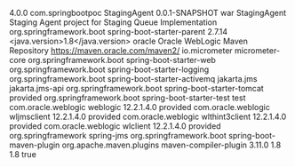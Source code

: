 <?xml version="1.0" encoding="UTF-8"?>
<project xmlns="http://maven.apache.org/POM/4.0.0"
		 xmlns:xsi="http://www.w3.org/2001/XMLSchema-instance"
		 xsi:schemaLocation="http://maven.apache.org/POM/4.0.0 http://maven.apache.org/xsd/maven-4.0.0.xsd">
	<modelVersion>4.0.0</modelVersion>
	<groupId>com.springbootpoc</groupId>
	<artifactId>StagingAgent</artifactId>
	<version>0.0.1-SNAPSHOT</version>
	<packaging>war</packaging>
	<name>StagingAgent</name>
	<description>Staging Agent project for Staging Queue Implementation</description>
	<parent>
		<groupId>org.springframework.boot</groupId>
		<artifactId>spring-boot-starter-parent</artifactId>
		<version>2.7.14</version>
	</parent>
	<properties>
		<java.version>1.8</java.version>
	</properties>
	<repositories>
		<repository>
			<id>oracle</id>
			<name>Oracle WebLogic Maven Repository</name>
			<url>https://maven.oracle.com/maven2/</url>
		</repository>
	</repositories>
	<dependencies>
		<dependency>
			<groupId>io.micrometer</groupId>
			<artifactId>micrometer-core</artifactId>
		</dependency>
		<dependency>
			<groupId>org.springframework.boot</groupId>
			<artifactId>spring-boot-starter-web</artifactId>
		</dependency>
		<dependency>
			<groupId>org.springframework.boot</groupId>
			<artifactId>spring-boot-starter-logging</artifactId>
		</dependency>
		<dependency>
			<groupId>org.springframework.boot</groupId>
			<artifactId>spring-boot-starter-activemq</artifactId>
			<exclusions>
				<exclusion>
					<groupId>jakarta.jms</groupId>
					<artifactId>jakarta.jms-api</artifactId>
				</exclusion>
			</exclusions>
		</dependency>
		<dependency>
			<groupId>org.springframework.boot</groupId>
			<artifactId>spring-boot-starter-tomcat</artifactId>
			<scope>provided</scope>
		</dependency>
		<dependency>
			<groupId>org.springframework.boot</groupId>
			<artifactId>spring-boot-starter-test</artifactId>
			<scope>test</scope>
		</dependency>
		<!-- WebLogic Dependencies -->
		<dependency>
			<groupId>com.oracle.weblogic</groupId>
			<artifactId>weblogic</artifactId>
			<version>12.2.1.4.0</version>
			<scope>provided</scope>
		</dependency>
		<dependency>
			<groupId>com.oracle.weblogic</groupId>
			<artifactId>wljmsclient</artifactId>
			<version>12.2.1.4.0</version>
			<scope>provided</scope>
		</dependency>
		<dependency>
			<groupId>com.oracle.weblogic</groupId>
			<artifactId>wlthint3client</artifactId>
			<version>12.2.1.4.0</version>
			<scope>provided</scope>
		</dependency>
		<dependency>
			<groupId>com.oracle.weblogic</groupId>
			<artifactId>wlclient</artifactId>
			<version>12.2.1.4.0</version>
			<scope>provided</scope>
		</dependency>
		<dependency>
			<groupId>org.springframework</groupId>
			<artifactId>spring-jms</artifactId>
		</dependency>
	</dependencies>
	<build>
		<plugins>
			<plugin>
				<groupId>org.springframework.boot</groupId>
				<artifactId>spring-boot-maven-plugin</artifactId>
			</plugin>
			<plugin>
				<groupId>org.apache.maven.plugins</groupId>
				<artifactId>maven-compiler-plugin</artifactId>
				<version>3.11.0</version>
				<configuration>
					<source>1.8</source>
					<target>1.8</target>
					<verbose>true</verbose>
				</configuration>
			</plugin>
		</plugins>
	</build>
</project>
